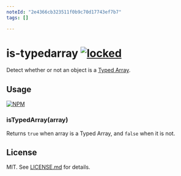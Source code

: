 ```yaml
---
noteId: "2e4366cb323511f0b9c70d17743ef7b7"
tags: []

---
```


# is-typedarray [![locked](http://badges.github.io/stability-badges/dist/locked.svg)](http://github.com/badges/stability-badges)

Detect whether or not an object is a
[Typed Array](https://developer.mozilla.org/en-US/docs/Web/JavaScript/Typed_arrays).

## Usage

[![NPM](https://nodei.co/npm/is-typedarray.png)](https://nodei.co/npm/is-typedarray/)

### isTypedArray(array)

Returns `true` when array is a Typed Array, and `false` when it is not.

## License

MIT. See [LICENSE.md](http://github.com/hughsk/is-typedarray/blob/master/LICENSE.md) for details.
